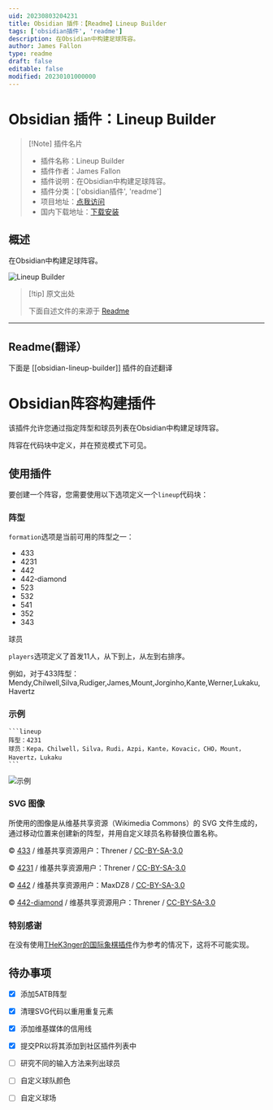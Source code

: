 ```yaml
---
uid: 20230803204231
title: Obsidian 插件：【Readme】Lineup Builder
tags: ['obsidian插件', 'readme']
description: 在Obsidian中构建足球阵容。
author: James Fallon
type: readme
draft: false
editable: false
modified: 20230101000000
---
```


# Obsidian 插件：Lineup Builder

> [!Note] 插件名片
> - 插件名称：Lineup Builder
> - 插件作者：James Fallon
> - 插件说明：在Obsidian中构建足球阵容。
> - 插件分类：['obsidian插件', 'readme']
> - 项目地址：[点我访问](https://github.com/James-Fallon/obsidian-lineup-builder)
> - 国内下载地址：[下载安装](https://pkmer.cn/products/plugin/pluginMarket/?obsidian-lineup-builder)

## 概述

在Obsidian中构建足球阵容。

![Lineup Builder](https://cdn.pkmer.cn/covers/obsidian-lineup-builder.png!pkmer)

> [!tip] 原文出处
> 
>下面自述文件的来源于 [Readme](https://ghproxy.net/https://raw.githubusercontent.com/James-Fallon/obsidian-lineup-builder/master/README.md)
> 

---

## Readme(翻译）

下面是 [[obsidian-lineup-builder]] 插件的自述翻译


# Obsidian阵容构建插件


该插件允许您通过指定阵型和球员列表在Obsidian中构建足球阵容。

阵容在代码块中定义，并在预览模式下可见。

## 使用插件

要创建一个阵容，您需要使用以下选项定义一个`lineup`代码块：

### 阵型

`formation`选项是当前可用的阵型之一：

- 433
- 4231
- 442
- 442-diamond
- 523
- 532
- 541
- 352
- 343

球员

`players`选项定义了首发11人，从下到上，从左到右排序。

例如，对于433阵型：Mendy,Chilwell,Silva,Rudiger,James,Mount,Jorginho,Kante,Werner,Lukaku,Havertz

### 示例

````
```lineup
阵型：4231
球员：Kepa，Chilwell，Silva，Rudi，Azpi，Kante，Kovacic，CHO，Mount，Havertz，Lukaku
```
````

![示例](media/example_screenshot.png)

### SVG 图像

所使用的图像是从维基共享资源（Wikimedia Commons）的 SVG 文件生成的，通过移动位置来创建新的阵型，并用自定义球员名称替换位置名称。

© [433](https://en.wikipedia.org/wiki/File:Association_football_4-3-3_formation.svg) / 维基共享资源用户：Threner / [CC-BY-SA-3.0](https://creativecommons.org/licenses/by-sa/3.0/)

© [4231](https://en.wikipedia.org/wiki/File:Association_football_4-2-3-1_formation.svg) / 维基共享资源用户：Threner / [CC-BY-SA-3.0](https://creativecommons.org/licenses/by-sa/3.0/)

© [442](https://en.wikipedia.org/wiki/File:Association_football_4-4-2_formation.svg) / 维基共享资源用户：MaxDZ8 / [CC-BY-SA-3.0](https://creativecommons.org/licenses/by-sa/3.0/)

© [442-diamond](https://en.wikipedia.org/wiki/File:Association_football_4-4-2_diamond_formation.svg) / 维基共享资源用户：Threner / [CC-BY-SA-3.0](https://creativecommons.org/licenses/by-sa/3.0/)

### 特别感谢

在没有使用[THeK3nger的国际象棋插件](https://github.com/THeK3nger/obsidian-chessboard)作为参考的情况下，这将不可能实现。

## 待办事项

- [x] 添加5ATB阵型
- [x] 清理SVG代码以重用重复元素
- [x] 添加维基媒体的信用线
- [x] 提交PR以将其添加到社区插件列表中
- [ ] 研究不同的输入方法来列出球员
- [ ] 自定义球队颜色
- [ ] 自定义球场



